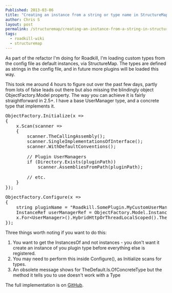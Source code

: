 ```yaml
---
Published: 2013-03-06
title: "Creating an instance from a string or type name in StructureMap"
author: Chris S
layout: post
permalink: /structuremap/creating-an-instance-from-a-string-in-structuremap/
tags:
  - roadkill-wiki
  - structuremap
---
```

As part of the refactor I'm doing for Roadkill, I'm loading custom types from the config file as default instances, via StructureMap. The types are defined as strings in the config file, and in future more plugins will be loaded this way.

This took me around 4 hours to figure out over the past few days, partly from lots of false leads out there but also missing the blindingly object ObjectFactory.Model property. The way you can achieve it is fairly straightforward in 2.5+. I have a base UserManager type, and a concrete type that implements it.

<pre>ObjectFactory.Initialize(x =&gt;
{
	x.Scan(scanner =&gt;
	{
		scanner.TheCallingAssembly();
		scanner.SingleImplementationsOfInterface();
		scanner.WithDefaultConventions();

		// Plugin UserManagers
		if (Directory.Exists(pluginPath))
			scanner.AssembliesFromPath(pluginPath);
		
		// etc.
	}
});</pre>

<pre>ObjectFactory.Configure(x =&gt;
{
	string pluginName = "Roadkill.SomePlugin.MyCustomUserManager";
	InstanceRef userManagerRef = ObjectFactory.Model.InstancesOf&lt;UserManager&gt;().FirstOrDefault(t =&gt; t.ConcreteType.FullName == pluginName);
	x.For&lt;UserManager&gt;().HybridHttpOrThreadLocalScoped().TheDefault.Is.OfConcreteType(userManagerRef.ConcreteType);
});</pre>

Three things worth noting if you want to do this:

  1. You want to get the InstancesOf and not instances - you don't want it create an instance of you plugin type before everything else is registered.
  2. You may need to perform this inside Configure(), as Initialize scans for types.
  3. An obsolete message shows for TheDefault.Is.OfConcreteType but the method it tells you to use doesn't work with a Type

The full implementation is on [GitHub][1].

 [1]: https://github.com/roadkillwiki/roadkill/blob/master/src/Roadkill.Core/DI/DependencyManager.cs#L266